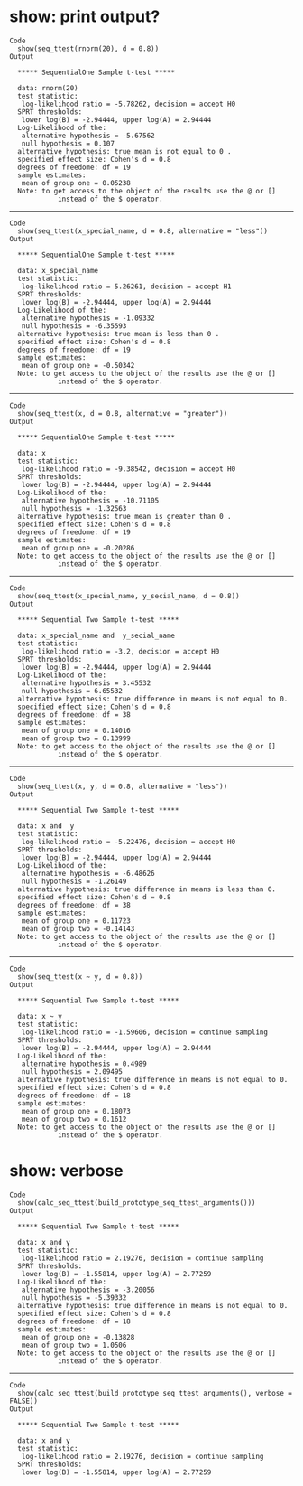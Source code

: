 # show: print output?

    Code
      show(seq_ttest(rnorm(20), d = 0.8))
    Output
      
      ***** SequentialOne Sample t-test *****
      
      data: rnorm(20)
      test statistic:
       log-likelihood ratio = -5.78262, decision = accept H0
      SPRT thresholds:
       lower log(B) = -2.94444, upper log(A) = 2.94444
      Log-Likelihood of the:
       alternative hypothesis = -5.67562
       null hypothesis = 0.107
      alternative hypothesis: true mean is not equal to 0 .
      specified effect size: Cohen's d = 0.8
      degrees of freedome: df = 19
      sample estimates:
       mean of group one = 0.05238
      Note: to get access to the object of the results use the @ or []
                instead of the $ operator.

---

    Code
      show(seq_ttest(x_special_name, d = 0.8, alternative = "less"))
    Output
      
      ***** SequentialOne Sample t-test *****
      
      data: x_special_name
      test statistic:
       log-likelihood ratio = 5.26261, decision = accept H1
      SPRT thresholds:
       lower log(B) = -2.94444, upper log(A) = 2.94444
      Log-Likelihood of the:
       alternative hypothesis = -1.09332
       null hypothesis = -6.35593
      alternative hypothesis: true mean is less than 0 .
      specified effect size: Cohen's d = 0.8
      degrees of freedome: df = 19
      sample estimates:
       mean of group one = -0.50342
      Note: to get access to the object of the results use the @ or []
                instead of the $ operator.

---

    Code
      show(seq_ttest(x, d = 0.8, alternative = "greater"))
    Output
      
      ***** SequentialOne Sample t-test *****
      
      data: x
      test statistic:
       log-likelihood ratio = -9.38542, decision = accept H0
      SPRT thresholds:
       lower log(B) = -2.94444, upper log(A) = 2.94444
      Log-Likelihood of the:
       alternative hypothesis = -10.71105
       null hypothesis = -1.32563
      alternative hypothesis: true mean is greater than 0 .
      specified effect size: Cohen's d = 0.8
      degrees of freedome: df = 19
      sample estimates:
       mean of group one = -0.20286
      Note: to get access to the object of the results use the @ or []
                instead of the $ operator.

---

    Code
      show(seq_ttest(x_special_name, y_secial_name, d = 0.8))
    Output
      
      ***** Sequential Two Sample t-test *****
      
      data: x_special_name and  y_secial_name
      test statistic:
       log-likelihood ratio = -3.2, decision = accept H0
      SPRT thresholds:
       lower log(B) = -2.94444, upper log(A) = 2.94444
      Log-Likelihood of the:
       alternative hypothesis = 3.45532
       null hypothesis = 6.65532
      alternative hypothesis: true difference in means is not equal to 0.
      specified effect size: Cohen's d = 0.8
      degrees of freedome: df = 38
      sample estimates:
       mean of group one = 0.14016
       mean of group two = 0.13999
      Note: to get access to the object of the results use the @ or []
                instead of the $ operator.

---

    Code
      show(seq_ttest(x, y, d = 0.8, alternative = "less"))
    Output
      
      ***** Sequential Two Sample t-test *****
      
      data: x and  y
      test statistic:
       log-likelihood ratio = -5.22476, decision = accept H0
      SPRT thresholds:
       lower log(B) = -2.94444, upper log(A) = 2.94444
      Log-Likelihood of the:
       alternative hypothesis = -6.48626
       null hypothesis = -1.26149
      alternative hypothesis: true difference in means is less than 0.
      specified effect size: Cohen's d = 0.8
      degrees of freedome: df = 38
      sample estimates:
       mean of group one = 0.11723
       mean of group two = -0.14143
      Note: to get access to the object of the results use the @ or []
                instead of the $ operator.

---

    Code
      show(seq_ttest(x ~ y, d = 0.8))
    Output
      
      ***** Sequential Two Sample t-test *****
      
      data: x ~ y
      test statistic:
       log-likelihood ratio = -1.59606, decision = continue sampling
      SPRT thresholds:
       lower log(B) = -2.94444, upper log(A) = 2.94444
      Log-Likelihood of the:
       alternative hypothesis = 0.4989
       null hypothesis = 2.09495
      alternative hypothesis: true difference in means is not equal to 0.
      specified effect size: Cohen's d = 0.8
      degrees of freedome: df = 18
      sample estimates:
       mean of group one = 0.18073
       mean of group two = 0.1612
      Note: to get access to the object of the results use the @ or []
                instead of the $ operator.

# show: verbose

    Code
      show(calc_seq_ttest(build_prototype_seq_ttest_arguments()))
    Output
      
      ***** Sequential Two Sample t-test *****
      
      data: x and y
      test statistic:
       log-likelihood ratio = 2.19276, decision = continue sampling
      SPRT thresholds:
       lower log(B) = -1.55814, upper log(A) = 2.77259
      Log-Likelihood of the:
       alternative hypothesis = -3.20056
       null hypothesis = -5.39332
      alternative hypothesis: true difference in means is not equal to 0.
      specified effect size: Cohen's d = 0.8
      degrees of freedome: df = 18
      sample estimates:
       mean of group one = -0.13828
       mean of group two = 1.0506
      Note: to get access to the object of the results use the @ or []
                instead of the $ operator.

---

    Code
      show(calc_seq_ttest(build_prototype_seq_ttest_arguments(), verbose = FALSE))
    Output
      
      ***** Sequential Two Sample t-test *****
      
      data: x and y
      test statistic:
       log-likelihood ratio = 2.19276, decision = continue sampling
      SPRT thresholds:
       lower log(B) = -1.55814, upper log(A) = 2.77259

